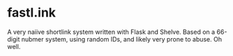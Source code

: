 # fastl.ink

A very naiive shortlink system written with Flask and Shelve. Based on a 66-digit nubmer system, using random IDs, and likely very prone to abuse. Oh well.
